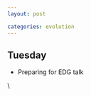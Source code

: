 ```yaml
---
layout: post

categories: evolution
---
```






 





Tuesday
-------

-   Preparing for EDG talk

\

